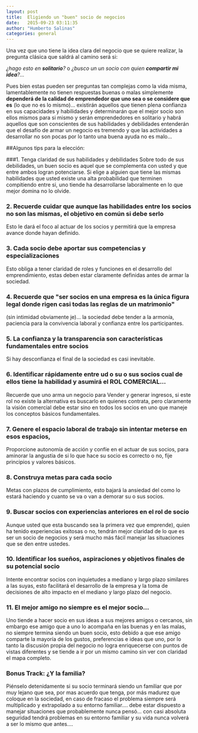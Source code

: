 ```yaml
---
layout: post
title:  Eligiendo un "buen" socio de negocios
date:   2015-09-23 03:11:35
author: "Humberto Salinas"
categories: general
---
```

Una vez que uno tiene la idea clara del negocio que se quiere realizar, la pregunta clásica que saldrá al camino será si:

*¿hago esto en **solitario**?* o *¿busco un un socio con quien **compartir mi idea**?...*

Pues bien estas pueden ser preguntas tan complejas como la vida misma, lamentablemente no tienen respuestas buenas o malas
simplemente **dependerá de la calidad de emprendedor que uno sea o se considere que es** (lo que no es lo mismo)... 
existirán aquellos que tienen plena confianza en sus capacidades y habilidades y determinarán que el mejor socio son
ellos mismos para si mismo y serán emprendedores en solitario y habrá aquellos que son conscientes de sus habilidades y 
debilidades entenderán que el desafío de armar un negocio es tremendo y que las actividades a desarrollar no son pocas por
lo tanto una buena ayuda no es malo...

##Algunos tips para la elección:

###1. Tenga claridad de sus habilidades y debilidades
Sobre todo de sus debilidades, un buen socio es aquel que se complementa con usted y que entre ambos logran potenciarse. 
Si elige a alguien que tiene las mismas habilidades que usted existe una alta probabilidad que terminen compitiendo entre 
si, uno tiende ha desarrollarse laboralmente en lo que mejor domina no lo olvide.

### 2. Recuerde cuidar que aunque las habilidades entre los socios no son las mismas, el objetivo en común si debe serlo 
Esto le dará el foco al actuar de los socios y permitirá que la empresa avance donde hayan definido.

### 3. Cada socio debe aportar sus competencias y especializaciones
Esto obliga a tener claridad de roles y funciones en el desarrollo del emprendimiento, estas deben estar claramente 
definidas antes de armar la sociedad.

### 4. Recuerde que "ser socios en una empresa es la única figura legal donde rigen casi todas las reglas de un matrimonio" 
(sin intimidad obviamente je)... la sociedad debe tender a la armonía, paciencia para la convivencia laboral y confianza 
entre los participantes.

### 5. La confianza y la transparencia son características fundamentales entre socios
Si hay desconfianza el final de la sociedad es casi inevitable.

### 6. Identificar rápidamente entre ud o su o sus socios cual de ellos tiene la habilidad y asumirá el ROL COMERCIAL... 
Recuerde que uno arma un negocio para Vender y generar ingresos, si este rol no existe la alternativa es buscarlo en 
quienes contrata, pero claramente la visión comercial debe estar sino en todos los socios en uno que maneje los conceptos 
básicos fundamentales.

### 7. Genere el espacio laboral de trabajo sin intentar meterse en esos espacios,
Proporcione autonomía de acción y confíe en el actuar de sus socios, para aminorar la angustia de si lo que hace su socio 
es correcto o no, fije principios y valores básicos.

### 8. Construya metas para cada socio 
Metas con plazos de cumplimiento, esto bajará la ansiedad del como lo estará haciendo y cuanto se va o van a demorar su 
o sus socios.

### 9. Buscar socios con experiencias anteriores en el rol de socio
Aunque usted que esta buscando sea la primera vez que emprende), quien ha tenido experiencias exitosas o no, tendrán 
mejor claridad de lo que es ser un socio de negocios y será mucho más fácil manejar las situaciones que se den entre ustedes.

### 10. Identificar los sueños, aspiraciones y objetivos finales de su potencial socio
Intente encontrar socios con inquietudes a mediano y largo plazo similares a las suyas, esto facilitará el desarrollo 
de la empresa y la toma de decisiones de alto impacto en el mediano y largo plazo del negocio.

### 11. El mejor amigo no siempre es el mejor socio... 
Uno tiende a hacer socio en sus ideas a sus mejores amigos o cercanos, sin embargo ese amigo que a uno lo acompaña en 
las buenas y en las malas, no siempre termina siendo un buen socio, esto debido a que ese amigo comparte la mayoría de 
los gustos, preferencias e ideas que uno, por lo tanto la discusión propia del negocio no logra enriquecerse con puntos 
de vistas diferentes y se tiende a ir por un mismo camino sin ver con claridad el mapa completo.

### Bonus Track: ¿Y la familia? 
Piénselo detenidamente si su socio terminará siendo un familiar que por muy lejano que sea, por mas 
acuerdo que tenga, por más madurez que coloque en la sociedad, en caso de fracaso el problema siempre será multiplicado 
y extrapolado a su entorno familiar.... debe estar dispuesto a manejar situaciones que probablemente nunca pensó... con 
casi absoluta seguridad tendrá problemas en su entorno familiar y su vida nunca volverá a ser lo mismo que antes....
